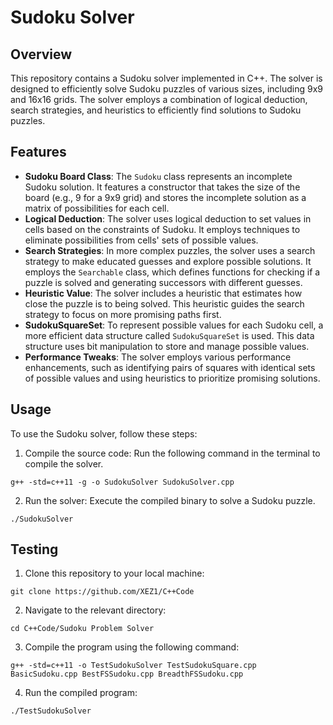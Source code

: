 # Sudoku Solver

## Overview
This repository contains a Sudoku solver implemented in C++. The solver is designed to efficiently solve Sudoku puzzles of various sizes, including 9x9 and 16x16 grids. The solver employs a combination of logical deduction, search strategies, and heuristics to efficiently find solutions to Sudoku puzzles.

## Features
- **Sudoku Board Class**: The `Sudoku` class represents an incomplete Sudoku solution. It features a constructor that takes the size of the board (e.g., 9 for a 9x9 grid) and stores the incomplete solution as a matrix of possibilities for each cell.
- **Logical Deduction**: The solver uses logical deduction to set values in cells based on the constraints of Sudoku. It employs techniques to eliminate possibilities from cells' sets of possible values.
- **Search Strategies**: In more complex puzzles, the solver uses a search strategy to make educated guesses and explore possible solutions. It employs the `Searchable` class, which defines functions for checking if a puzzle is solved and generating successors with different guesses.
- **Heuristic Value**: The solver includes a heuristic that estimates how close the puzzle is to being solved. This heuristic guides the search strategy to focus on more promising paths first.
- **SudokuSquareSet**: To represent possible values for each Sudoku cell, a more efficient data structure called `SudokuSquareSet` is used. This data structure uses bit manipulation to store and manage possible values.
- **Performance Tweaks**: The solver employs various performance enhancements, such as identifying pairs of squares with identical sets of possible values and using heuristics to prioritize promising solutions.

## Usage
To use the Sudoku solver, follow these steps:
1. Compile the source code: Run the following command in the terminal to compile the solver.
```
g++ -std=c++11 -g -o SudokuSolver SudokuSolver.cpp
```
2. Run the solver: Execute the compiled binary to solve a Sudoku puzzle.
```
./SudokuSolver
```

## Testing

1. Clone this repository to your local machine:
```
git clone https://github.com/XEZ1/C++Code
```
2. Navigate to the relevant directory:
```
cd C++Code/Sudoku Problem Solver 
```
3. Compile the program using the following command:
```
g++ -std=c++11 -o TestSudokuSolver TestSudokuSquare.cpp BasicSudoku.cpp BestFSSudoku.cpp BreadthFSSudoku.cpp 
```
4. Run the compiled program:
```
./TestSudokuSolver
```

